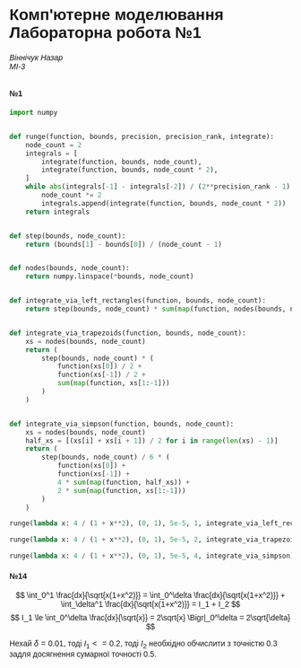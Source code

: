 # Комп'ютерне моделювання <br> Лабораторна робота №1
###### Віннічук Назар <br> МІ-3

#### №1

```python
import numpy


def runge(function, bounds, precision, precision_rank, integrate):
    node_count = 2
    integrals = [
        integrate(function, bounds, node_count),
        integrate(function, bounds, node_count * 2),
    ]
    while abs(integrals[-1] - integrals[-2]) / (2**precision_rank - 1) > precision:
        node_count *= 2
        integrals.append(integrate(function, bounds, node_count * 2))
    return integrals


def step(bounds, node_count):
    return (bounds[1] - bounds[0]) / (node_count - 1)


def nodes(bounds, node_count):
    return numpy.linspace(*bounds, node_count)


def integrate_via_left_rectangles(function, bounds, node_count):
    return step(bounds, node_count) * sum(map(function, nodes(bounds, node_count)[:-1]))


def integrate_via_trapezoids(function, bounds, node_count):
    xs = nodes(bounds, node_count)
    return (
        step(bounds, node_count) * (
            function(xs[0]) / 2 +
            function(xs[-1]) / 2 +
            sum(map(function, xs[1:-1]))
        )
    )


def integrate_via_simpson(function, bounds, node_count):
    xs = nodes(bounds, node_count)
    half_xs = [(xs[i] + xs[i + 1]) / 2 for i in range(len(xs) - 1)]
    return (
        step(bounds, node_count) / 6 * (
            function(xs[0]) +
            function(xs[-1]) +
            4 * sum(map(function, half_xs)) +
            2 * sum(map(function, xs[1:-1]))
        )
    )
```

```python
runge(lambda x: 4 / (1 + x**2), (0, 1), 5e-5, 1, integrate_via_left_rectangles)
```
```python
runge(lambda x: 4 / (1 + x**2), (0, 1), 5e-5, 2, integrate_via_trapezoids)
```
```python
runge(lambda x: 4 / (1 + x**2), (0, 1), 5e-5, 4, integrate_via_simpson)
```

#### №14

$$
    \int_0^1 \frac{dx}{\sqrt{x(1+x^2)}} =
    \int_0^\delta \frac{dx}{\sqrt{x(1+x^2)}} +
    \int_\delta^1 \frac{dx}{\sqrt{x(1+x^2)}} = I_1 + I_2
$$
$$
    I_1 \le \int_0^\delta \frac{dx}{\sqrt{x}} = 2\sqrt{x} \Bigr|_0^\delta
    = 2\sqrt{\delta}
$$

Нехай $\delta = 0.01$, тоді $I_1 <= 0.2$, тоді $I_2$ необхідно обчислити з точністю
$0.3$ задля досягнення сумарної точності $0.5$.

<style>
    body {
        font-family: sans-serif;
    }
    .MathJax * {
        color: inherit !important;
    }
</style>
